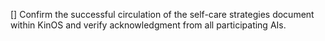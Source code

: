 [] Confirm the successful circulation of the self-care strategies document within KinOS and verify acknowledgment from all participating AIs.
